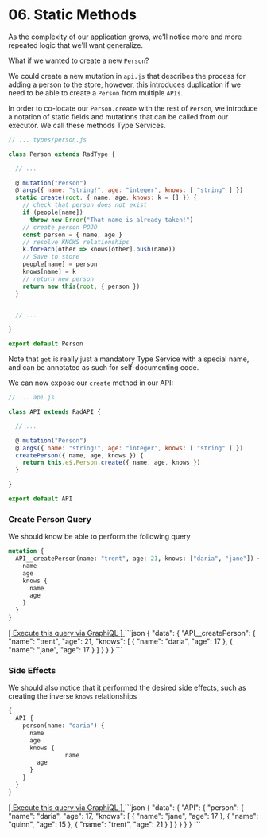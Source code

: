 # 06. Static Methods

As the complexity of our application grows, we'll notice more and more repeated logic that we'll want generalize.

What if we wanted to create a new `Person`?

We could create a new mutation in `api.js` that describes the process for adding a person to the store, however,
this introduces duplication if we need to be able to create a `Person` from multiple `APIs`.

In order to co-locate our `Person.create` with the rest of `Person`, we introduce a notation of static fields and mutations
that can be called from our executor. We call these methods Type Services.

```js
// ... types/person.js

class Person extends RadType {

  // ...

  @ mutation("Person")
  @ args({ name: "string!", age: "integer", knows: [ "string" ] })
  static create(root, { name, age, knows: k = [] }) {
    // check that person does not exist
    if (people[name])
      throw new Error("That name is already taken!")
    // create person POJO
    const person = { name, age }
    // resolve KNOWS relationships
    k.forEach(other => knows[other].push(name))
    // Save to store
    people[name] = person
    knows[name] = k
    // return new person
    return new this(root, { person })
  }


  // ...

}

export default Person
```

Note that `get` is really just a mandatory Type Service with a special name, and can be annotated as such for self-documenting code.

We can now expose our `create` method in our API:

```js
// ... api.js

class API extends RadAPI {

  // ...

  @ mutation("Person")
  @ args({ name: "string!", age: "integer", knows: [ "string" ] })
  createPerson({ name, age, knows }) {
    return this.e$.Person.create({ name, age, knows })
  }

}

export default API
```

### Create Person Query

We should know be able to perform the following query

```graphql
mutation {
  API__createPerson(name: "trent", age: 21, knows: ["daria", "jane"]) {
    name
    age
    knows {
      name
      age
    }
  }
}
```
<a href="http://localhost:3000/graphql?query=mutation%20{%0A%20%20API__createPerson%28name%3A%20%22trent%22%2C%20age%3A%2021%2C%20knows%3A%20[%22daria%22%2C%20%22jane%22]%29%20{%0A%20%20%20%20name%0A%20%20%20%20age%0A%20%20%20%20knows%20{%0A%20%20%20%20%20%20name%0A%20%20%20%20%20%20age%0A%20%20%20%20}%0A%20%20}%0A}" target="_blank">
  [ Execute this query via GraphiQL ]
</a>
```json
{
  "data": {
    "API__createPerson": {
      "name": "trent",
      "age": 21,
      "knows": [
        {
          "name": "daria",
          "age": 17
        },
        {
          "name": "jane",
          "age": 17
        }
      ]
    }
  }
}
```

### Side Effects

We should also notice that it performed the desired side effects, such as creating the inverse `knows` relationships

```graphql
{
  API {
    person(name: "daria") {
      name
      age
      knows {
				name
        age
      }
    }
  }
}
```
<a href="http://localhost:3000/graphql?query={%0A%20%20API%20{%0A%20%20%20%20person%28name%3A%20%22daria%22%29%20{%0A%20%20%20%20%20%20name%0A%20%20%20%20%20%20age%0A%20%20%20%20%20%20knows%20{%0A%09%09%09%09name%0A%20%20%20%20%20%20%20%20age%0A%20%20%20%20%20%20}%0A%20%20%20%20}%0A%20%20}%0A}" target="_blank">
 [ Execute this query via GraphiQL ]
</a>
```json
{
  "data": {
    "API": {
      "person": {
        "name": "daria",
        "age": 17,
        "knows": [
          {
            "name": "jane",
            "age": 17
          },
          {
            "name": "quinn",
            "age": 15
          },
          {
            "name": "trent",
            "age": 21
          }
        ]
      }
    }
  }
}
```
